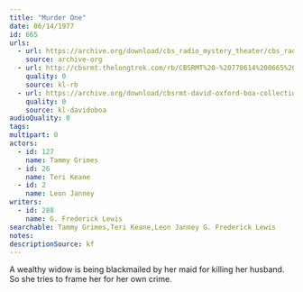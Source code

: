 ```yaml
---
title: "Murder One"
date: 06/14/1977
id: 665
urls: 
  - url: https://archive.org/download/cbs_radio_mystery_theater/cbs_radio_mystery_theater-0651-0700.zip/cbs_radio_mystery_theater-0651-0700%2Fcbsrmt_0665_murder_one.mp3
    source: archive-org
  - url: http://cbsrmt.thelongtrek.com/rb/CBSRMT%20-%20770614%200665%20Murder%20One_WLNH-FM_rb.mp3
    quality: 0
    source: kl-rb
  - url: https://archive.org/download/cbsrmt-david-oxford-boa-collection/CBSRMT-770614-0665-Murder-One-(128-48)_WBBM-JE-{BoA}.mp3
    quality: 0
    source: kl-davidoboa
audioQuality: 0
tags: 
multipart: 0
actors:  
  - id: 127
    name: Tammy Grimes  
  - id: 26
    name: Teri Keane  
  - id: 2
    name: Leon Janney
writers:  
  - id: 288
    name: G. Frederick Lewis
searchable: Tammy Grimes,Teri Keane,Leon Janney G. Frederick Lewis
notes: 
descriptionSource: kf
---
```

A wealthy widow is being blackmailed by her maid for killing her husband. So she tries to frame her for her own crime.